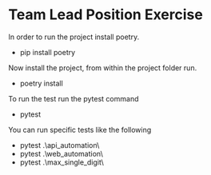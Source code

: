 # Team Lead Position Exercise

In order to run the project install poetry.

- pip install poetry

Now install the project, from within the project folder run.

- poetry install

To run the test run the pytest command

- pytest

You can run specific tests like the following

- pytest .\api_automation\
- pytest .\web_automation\
- pytest .\max_single_digit\
